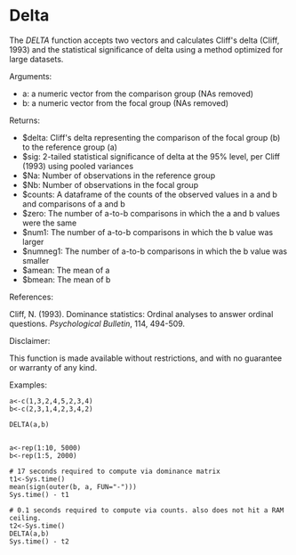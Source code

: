 # Delta

The *DELTA* function accepts two vectors and calculates Cliff's delta (Cliff, 1993) and the statistical significance of delta using a method optimized for large datasets.

Arguments:

- a: a numeric vector from the comparison group (NAs removed)    
- b: a numeric vector from the focal group (NAs removed)    

Returns:

- $delta: Cliff's delta representing the comparison of the focal group (b) to the reference group (a)  
- $sig: 2-tailed statistical significance of delta at the 95% level, per Cliff (1993) using pooled variances  
- $Na: Number of observations in the reference group  
- $Nb: Number of observations in the focal group  
- $counts: A dataframe of the counts of the observed values in a and b and comparisons of a and b  
- $zero: The number of a-to-b comparisons in which the a and b values were the same  
- $num1: The number of a-to-b comparisons in which the b value was larger  
- $numneg1: The number of a-to-b comparisons in which the b value was smaller  
- $amean: The mean of a  
- $bmean: The mean of b  

References:

Cliff, N. (1993). Dominance statistics: Ordinal analyses to answer ordinal questions. *Psychological Bulletin*, 114, 494-509.

Disclaimer:

This function is made available without restrictions, and with no guarantee or warranty of any kind.

Examples:

```
a<-c(1,3,2,4,5,2,3,4)
b<-c(2,3,1,4,2,3,4,2)

DELTA(a,b)


a<-rep(1:10, 5000)
b<-rep(1:5, 2000)

# 17 seconds required to compute via dominance matrix
t1<-Sys.time()
mean(sign(outer(b, a, FUN="-")))
Sys.time() - t1

# 0.1 seconds required to compute via counts. also does not hit a RAM ceiling.
t2<-Sys.time()
DELTA(a,b)
Sys.time() - t2


```


